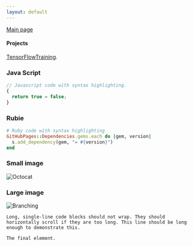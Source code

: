 ```yaml
---
layout: default
---
```


[Main page](https://github.com/floriandev70)

#### Projects
[TensorFlowTraining](https://github.com/floriandev70/TensorFlowTraining).

### Java Script

```js
// Javascript code with syntax highlighting.
{
  return true = false;
}
```

### Rubie

```ruby
# Ruby code with syntax highlighting
GitHubPages::Dependencies.gems.each do |gem, version|
  s.add_dependency(gem, "= #{version}")
end
```


### Small image

![Octocat](https://github.githubassets.com/images/icons/emoji/octocat.png)

### Large image

![Branching](https://guides.github.com/activities/hello-world/branching.png)


```
Long, single-line code blocks should not wrap. They should horizontally scroll if they are too long. This line should be long enough to demonstrate this.
```

```
The final element.
```
